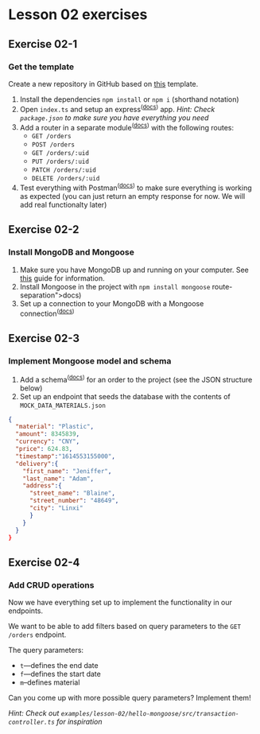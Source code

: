 # Lesson 02 exercises
## Exercise 02-1
### Get the template
Create a new repository in GitHub based on [this](https://github.com/bvda/node-with-typescript) template.

1. Install the dependencies `npm install` or `npm i` (shorthand notation)
2. Open `index.ts` and setup an express<sup>(<a href="http://expressjs.com/en/starter/hello-world.html">docs</a>)</sup> app. _Hint: Check `package.json` to make sure you have everything you need_
3. Add a router in a separate module<sup>(<a href="http://expressjs.com/en/4x/api.html#router">docs</a>)</sup> with the following routes:
    - `GET /orders`
    - `POST /orders`
    - `GET /orders/:uid`
    - `PUT /orders/:uid`
    - `PATCH /orders/:uid`  
    - `DELETE /orders/:uid`
4. Test everything with Postman<sup>(<a href="https://www.postman.com/">docs</a>)</sup> to make sure everything is working as expected (you can just return an empty response for now. We will add real functionalty later)

## Exercise 02-2
### Install MongoDB and Mongoose
1. Make sure you have MongoDB up and running on your computer. See [this](https://docs.mongodb.com/manual/installation/) guide for information.
2. Install Mongoose in the project with `npm install mongoose` 
route-separation">docs</a>)</sup>
3. Set up a connection to your MongoDB with a Mongoose connection<sup>(<a href="https://mongoosejs.com/docs/connections.html">docs</a>)</sup>

## Exercise 02-3
### Implement Mongoose model and schema
1. Add a schema<sup>(<a href="https://mongoosejs.com/docs/guide.html">docs</a>)</sup> for an order to the project (see the JSON structure below)
2. Set up an endpoint that seeds the database with the contents of `MOCK_DATA_MATERIALS.json`

```json
{
  "material": "Plastic",
  "amount": 8345839,
  "currency": "CNY",
  "price": 624.83,
  "timestamp":"1614553155000",
  "delivery":{
    "first_name": "Jeniffer",
    "last_name": "Adam",
    "address":{
      "street_name": "Blaine",
      "street_number": "48649",
      "city": "Linxi"
      }
    }
  }
}
```

## Exercise 02-4
### Add CRUD operations
Now we have everything set up to implement the functionality in our endpoints.

We want to be able to add filters based on query parameters to the `GET /orders` endpoint.

The query parameters:
- `t`—defines the end date
- `f`—defines the start date
- `m`–defines material

Can you come up with more possible query parameters? Implement them!

_Hint: Check out `examples/lesson-02/hello-mongoose/src/transaction-controller.ts` for inspiration_
